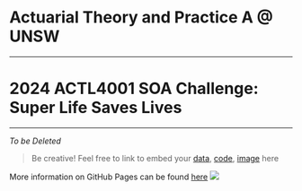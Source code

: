 # Actuarial Theory and Practice A @ UNSW

---
# 2024 ACTL4001 SOA Challenge: Super Life Saves Lives

---


_To be Deleted_
>Be creative! Feel free to link to embed your [data](2024-srcsc-superlife-inforce-dataset-part1.csv), [code](sample-data-clean.ipynb), [image](unsw.png) here

More information on GitHub Pages can be found [here](https://pages.github.com/)
![](Actuarial.gif)
